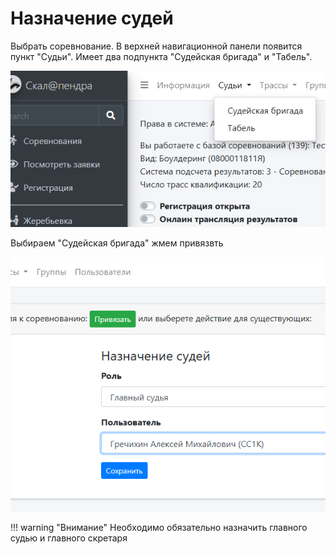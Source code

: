 # Назначение судей

Выбрать соревнование.
В верхней навигационной панели появится пункт "Судьи". Имеет два подпункта
"Судейская бригада" и "Табель".

![Competition screen](img/judge_1.png)

Выбираем "Судейская бригада" жмем привязвть

![Competition screen](img/judge_2.png)

!!! warning "Внимание"
    Необходимо обязательно назначить главного судью и главного скретаря


